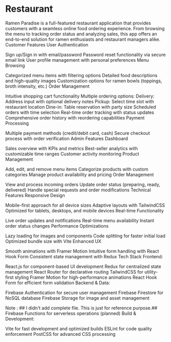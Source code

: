 # Restaurant
Ramen Paradise is a full-featured restaurant application that provides customers with a seamless online food ordering experience. From browsing the menu to tracking order status and analyzing sales, this app offers an end-to-end solution for ramen enthusiasts and restaurant managers alike.
Customer Features
User Authentication

Sign up/Sign in with email/password
Password reset functionality via secure email link
User profile management with personal preferences
Menu Browsing

Categorized menu items with filtering options
Detailed food descriptions and high-quality images
Customization options for ramen bowls (toppings, broth intensity, etc.)
Order Management

Intuitive shopping cart functionality
Multiple ordering options:
Delivery: Address input with optional delivery notes
Pickup: Select time slot with restaurant location
Dine-in: Table reservation with party size
Scheduled orders with time selection
Real-time order tracking with status updates
Comprehensive order history with reordering capabilities
Payment Processing

Multiple payment methods (credit/debit card, cash)
Secure checkout process with order verification
Admin Features
Dashboard

Sales overview with KPIs and metrics
Best-seller analytics with customizable time ranges
Customer activity monitoring
Product Management

Add, edit, and remove menu items
Categorize products with custom categories
Manage product availability and pricing
Order Management

View and process incoming orders
Update order status (preparing, ready, delivered)
Handle special requests and order modifications
Technical Features
Responsive Design

Mobile-first approach for all device sizes
Adaptive layouts with TailwindCSS
Optimized for tablets, desktops, and mobile devices
Real-time Functionality

Live order updates and notifications
Real-time menu availability
Instant order status changes
Performance Optimizations

Lazy loading for images and components
Code splitting for faster initial load
Optimized bundle size with Vite
Enhanced UX

Smooth animations with Framer Motion
Intuitive form handling with React Hook Form
Consistent state management with Redux
Tech Stack
Frontend:

React.js for component-based UI development
Redux for centralized state management
React Router for declarative routing
TailwindCSS for utility-first styling
Framer Motion for high-performance animations
React Hook Form for efficient form validation
Backend & Data:

Firebase Authentication for secure user management
Firebase Firestore for NoSQL database
Firebase Storage for image and asset management

Note : ## I didn't add complete file. This is just for reference purpose.##
Firebase Functions for serverless operations (planned)
Build & Development:

Vite for fast development and optimized builds
ESLint for code quality enforcement
PostCSS for advanced CSS processing
